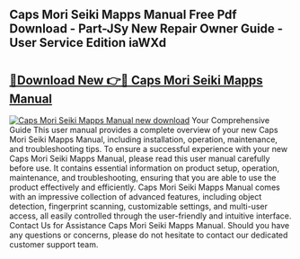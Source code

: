 ## Caps Mori Seiki Mapps Manual Free Pdf Download - Part-JSy New Repair Owner Guide - User Service Edition iaWXd

# <h2><a href="http://bc57940.oget.top/?id=Caps+Mori+Seiki+Mapps+Manual">🔗Download New 👉🔴 Caps Mori Seiki Mapps Manual</a></h2>

[![Caps Mori Seiki Mapps Manual new download](https://i.imgur.com/5g1atiW.png)](http://bc57940.oget.top/?id=Caps+Mori+Seiki+Mapps+Manual)
Your Comprehensive Guide This user manual provides a complete overview of your new Caps Mori Seiki Mapps Manual, including installation, operation, maintenance, and troubleshooting tips. To ensure a successful experience with your new Caps Mori Seiki Mapps Manual, please read this user manual carefully before use. It contains essential information on product setup, operation, maintenance, and troubleshooting, ensuring that you are able to use the product effectively and efficiently. Caps Mori Seiki Mapps Manual comes with an impressive collection of advanced features, including object detection, fingerprint scanning, customizable settings, and multi-user access, all easily controlled through the user-friendly and intuitive interface. Contact Us for Assistance Caps Mori Seiki Mapps Manual. Should you have any questions or concerns, please do not hesitate to contact our dedicated customer support team.
